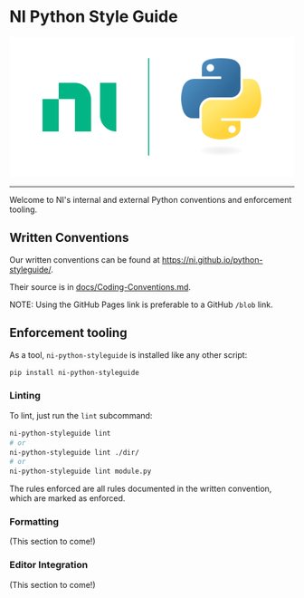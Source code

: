 # NI Python Style Guide

![logo](https://raw.githubusercontent.com/ni/python-styleguide/main/docs/logo.svg)

---

<!-- @TODO: We should show you some stinkin' badges -->

Welcome to NI's internal and external Python conventions and enforcement tooling.

## Written Conventions

Our written conventions can be found at https://ni.github.io/python-styleguide/.

Their source is in [docs/Coding-Conventions.md](https://github.com/ni/python-styleguide/tree/main/docs/Coding-Conventions.md).

NOTE: Using the GitHub Pages link is preferable to a GitHub `/blob` link.

## Enforcement tooling

As a tool, `ni-python-styleguide` is installed like any other script:

```bash
pip install ni-python-styleguide
```

### Linting

To lint, just run the `lint` subcommand:

```bash
ni-python-styleguide lint
# or
ni-python-styleguide lint ./dir/
# or
ni-python-styleguide lint module.py
```

The rules enforced are all rules documented in the written convention, which are marked as enforced.

### Formatting

(This section to come!)

### Editor Integration

(This section to come!)
